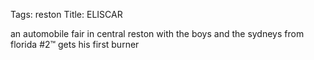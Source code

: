 Tags: reston
Title: ELISCAR
  
an automobile fair in central reston with the boys and the sydneys from florida #2™ gets his first burner  

